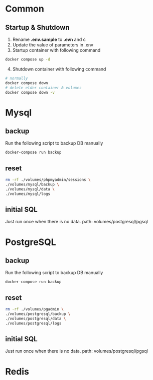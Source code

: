 # Common
## Startup & Shutdown
1. Rename **.env.sample** to **.evn** and c
2. Update the value of parameters in .env
3. Startup container with following command
```sh
docker compose up -d
```
4. Shutdown container with following command
```sh
# normally
docker compose down
# delete elder container & volumes
docker compose down -v
```

# Mysql
## backup
Run the following script to backup DB manually
```sh
docker-compose run backup
```

## reset
```sh
rm -rf ./volumes/phpmyadmin/sessions \
./volumes/mysql/backup \
./volumes/mysql/data \
./volumes/mysql/logs
```

## initial SQL
Just run once when there is no data.
path: volumes/postgresql/pgsql

# PostgreSQL
## backup
Run the following script to backup DB manually
```sh
docker-compose run backup
```

## reset
```sh
rm -rf ./volumes/pgadmin \
./volumes/postgresql/backup \
./volumes/postgresql/data \
./volumes/postgresql/logs
```

## initial SQL
Just run once when there is no data.
path: volumes/postgresql/pgsql


# Redis